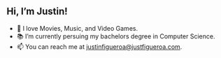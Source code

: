 ## Hi, I’m Justin!
- 👾 I love Movies, Music, and Video Games.
- 📚 I’m currently persuing my bachelors degree in Computer Science.
- 📫 You can reach me at justinfigueroa@justfigueroa.com.

<!---
JustFigueroa/JustFigueroa is a ✨ special ✨ repository because its `README.md` (this file) appears on your GitHub profile.
You can click the Preview link to take a look at your changes.
--->
